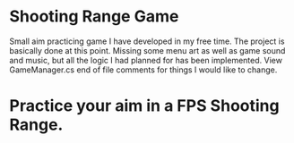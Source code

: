 # Shooting Range Game
Small aim practicing game I have developed in my free time.
The project is basically done at this point.
Missing some menu art as well as game sound and music, but all the logic I had planned for has been implemented.
View GameManager.cs end of file comments for things I would like to change.

# Practice your aim in a FPS Shooting Range.
